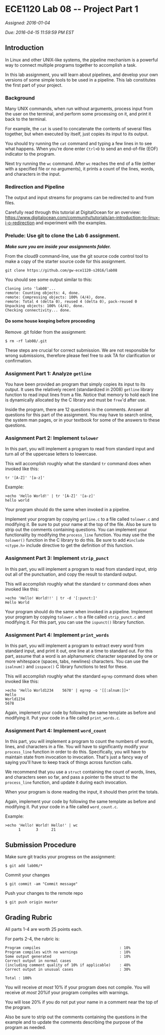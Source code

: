 # ECE1120 Lab 08 -- Project Part 1

*Assigned: 2016-01-04*

*Due: 2016-04-15 11:59:59 PM EST*

## Introduction

In Linux and other UNIX-like systems, the pipeline mechanism is a
powerful way to connect multiple programs together to accomplish a
task. 

In this lab assignment, you will learn about pipelines, and develop
your own versions of some simple tools to be used in a pipeline. This
lab constitutes the first part of your project.

### Background

Many UNIX commands, when run without arguments, process input from the
user on the terminal, and perform some processing on it, and print it
back to the terminal.

For example, the `cat` is used to concatenate the contents of several
files together, but when executed by itself, just copies its input to
its output.

You should try running the `cat` command and typing a few lines in to
see what happens. When you're done enter `Ctrl+D` to send an
end-of-file (EOF) indicator to the program.

Next try running the `wc` command. After `wc` reaches the end of a
file (either with a specified file or no arguments), it prints a count
of the lines, words, and characters in the input.


### Redirection and Pipeline

The output and input streams for programs can be redirected to and
from files.

Carefully read through this tutorial at DigitalOcean for an overview:
https://www.digitalocean.com/community/tutorials/an-introduction-to-linux-i-o-redirection
and experiment with the examples.

### Prelude: Use git to clone the Lab 6 assignment.

***Make sure you are inside your assignments folder.***

From the cloud9 command-line, use the git source code control tool to
make a copy of the starter source code for this assignment.

```
git clone https://github.com/gw-ece1120-s2016/lab08
```

You should see some output similar to this:
```
Cloning into 'lab08'...
remote: Counting objects: 4, done.
remote: Compressing objects: 100% (4/4), done.
remote: Total 4 (delta 0), reused 4 (delta 0), pack-reused 0
Unpacking objects: 100% (4/4), done.
Checking connectivity... done.
```

#### Do some house keeping before proceeding

Remove .git folder from the assignment:

```
$ rm -rf lab08/.git
```



These steps are crucial for correct submission. We are not responsible
for wrong submissions, therefore please feel free to ask TA for
clarification or confirmation.

### Assignment Part 1: Analyze `getline`

You have been provided an program that simply copies its input to its
output. It uses the relatively recent (standardized in 2008)
`getline` library function to read input lines from a file. Notice
that memory to hold each line is dynamically allocated by the C
library and must be `free`'d after use.

Inside the program, there are 12 questions in the comments. Answer all
questions for this part of the assignment. You may have to search
online, the system man pages, or in your textbook for some of the
answers to these questions.

### Assignment Part 2: Implement `tolower`

In this part, you will implement a program to read from standard input
and turn all of the uppercase letters to lowercase.

This will accomplish roughly what the standard `tr` command does when
invoked like this:

```
tr '[A-Z]' '[a-z]'
```

Example:
```
>echo 'Hello World!' | tr '[A-Z]' '[a-z]'
hello world
```

Your program should do the same when invoked in a pipeline.

Implement your program by copying `getline.c` to a file called
`tolower.c` and modifying it. Be sure to put your name at the top of
the file. Also be sure to strip out the comments containing
questions. You can implement your functionality by modifying the
`process_line` function. You may use the the `tolower()` function  in
the C library to do this. Be sure to add `#include <ctype.h>` include
directive to get the definition of this function.


### Assignment Part 3: Implement `strip_punct`

In this part, you will implement a program to read from standard
input, strip out all of the punctuation, and copy the result to
standard output.

This will accomplish roughly what the standard `tr` command does when
invoked like this:

```
>echo 'Hello! World!!' | tr -d '[:punct:]'
Hello World
```

Your program should do the same when invoked in a pipeline. Implement
your program by copying `tolower.c` to a file called `strip_punct.c`
and modifying it. For this part, you can use the `ispunct()` library
function.


### Assignment Part 4: Implement `print_words`

In this part, you will implement a program to extract every word from
standard input, and print it out, one line at a time to standard
out. For this part, assume that a word is an alphanumeric character
separated by one or more whitespace (spaces, tabs, newlines)
characters. You can use the `isalnum()` and `isspace()` C library
functions to test for these.

This will accomplish roughly what the standard `egrep` command does when
invoked like this:

```
>echo 'Hello World1234    5678' | egrep -o '[[:alnum:]]+'
Hello
World1234
5678
```

Again, implement your code by following the same template as before
and modifying it. Put your code in a file called `print_words.c`.


### Assignment Part 4: Implement `word_count`

In this part, you will implement a program to count the numbers of
words, lines, and characters in a file. You will have to significantly
modify your `process_line` function in order to do this. Specifically,
you will have to maintain state from invocation to invocation. That's
just a fancy way of saying you'll have to keep track of things across
function calls.

We recommend that you use a `struct` containing the count of words,
lines, and characters seen so far, and pass a pointer to the struct to
the `process_line` function, and update it during each invocation.

When your program is done reading the input, it should then print the
totals.

Again, implement your code by following the same template as before
and modifying it. Put your code in a file called `word_count.c`.

Example:
```
>echo 'Hello! World! Hello!' | wc
      1       3      21
```

## Submission Procedure

Make sure git tracks your progress on the assignment:

```
$ git add lab06/*
```

Commit your changes
```
$ git commit -am "Commit message"
```

Push your changes to the remote repo
```
$ git push origin master
```

## Grading Rubric

All parts 1-4 are worth 25 points each.

For parts 2-4, the rubric is:


```
Program compiles                                    : 10%
Program compiles with no warnings                   : 10%
Some output generated                               : 10%
Correct output in normal cases
(including comment quality of 10% if applicable)    : 40%
Correct output in unusual cases                     : 30%

Total : 100%
```

You will receive *at most* 10% if your program does not compile. You
will receive *at most* 20%if your program compiles with warnings.

You will lose 20% if you do not put your name in a comment near
the top of the program. 

Also be sure to strip out the comments containing the questions in the
example and to update the comments describing the purpose of the
program as needed.
